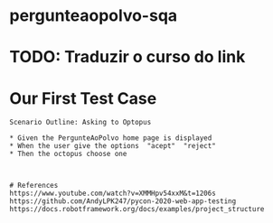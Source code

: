 # pergunteaopolvo-sqa



# TODO: Traduzir o curso do link 




# Our First Test Case


```
Scenario Outline: Asking to Optopus

* Given the PergunteAoPolvo home page is displayed
* When the user give the options  "acept"  "reject"
* Then the octopus choose one



# References
https://www.youtube.com/watch?v=XMMHpv54xxM&t=1206s
https://github.com/AndyLPK247/pycon-2020-web-app-testing
https://docs.robotframework.org/docs/examples/project_structure
